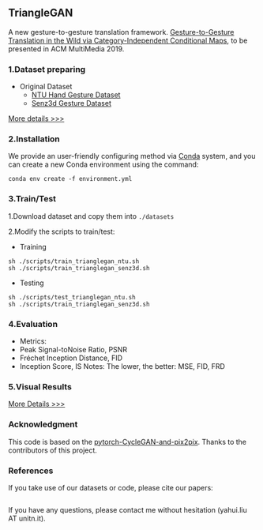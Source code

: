 ## TriangleGAN

A new gesture-to-gesture translation framework. [Gesture-to-Gesture Translation in the Wild via Category-Independent Conditional Maps](), to be presented in ACM MultiMedia 2019.


### 1.Dataset preparing

 - Original Dataset
   - [NTU Hand Gesture Dataset](https://drive.google.com/file/d/1f8tUHid1KmnwbgskGMXmobOxMfbxIgHM/view)
   - [Senz3d Gesture Dataset](http://lttm.dei.unipd.it/downloads/gesture/#senz3d)

[More details >>>](./datasets/README.md)

### 2.Installation

We provide an user-friendly configuring method via [Conda](https://docs.conda.io/en/latest/) system, and you can create a new Conda environment using the command:

```
conda env create -f environment.yml
```

### 3.Train/Test

 1.Download dataset and copy them into `./datasets`
 
 2.Modify the scripts to train/test:

  - Training

```
sh ./scripts/train_trianglegan_ntu.sh
sh ./scripts/train_trianglegan_senz3d.sh
```
 - Testing

```
sh ./scripts/test_trianglegan_ntu.sh
sh ./scripts/train_trianglegan_senz3d.sh
```

### 4.Evaluation

 - Metrics: 
  - Peak Signal-toNoise Ratio, PSNR
  - Fréchet Inception Distance, FID
  - Inception Score, IS
Notes: The lower, the better: MSE, FID, FRD

### 5.Visual Results

[More Details >>>](./figures/README.md)

### Acknowledgment

This code is based on the [pytorch-CycleGAN-and-pix2pix](https://github.com/junyanz/pytorch-CycleGAN-and-pix2pix). Thanks to the contributors of this project.

### References

If you take use of our datasets or code, please cite our papers:

```

```

If you have any questions, please contact me without hesitation (yahui.liu AT unitn.it).